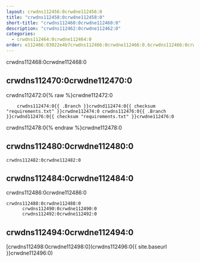 ```yaml
---
layout: crwdns112456:0crwdne112456:0
title: "crwdns112458:0crwdne112458:0"
short-title: "crwdns112460:0crwdne112460:0"
description: "crwdns112462:0crwdne112462:0"
categories:
  - crwdns112464:0crwdne112464:0
order: e112466:03022e4b7crwdns112466:0crwdne112466:0.6crwdns112466:0crwdne112466:0386853crwdns112466:0crwdne112466:0
---
```

crwdns112468:0crwdne112468:0

## crwdns112470:0crwdne112470:0

crwdns112472:0{% raw %}crwdne112472:0

        crwdns112474:0{{ .Branch }}crwdnd112474:0{{ checksum "requirements.txt" }}crwdne112474:0 crwdns112476:0{{ .Branch }}crwdnd112476:0{{ checksum "requirements.txt" }}crwdne112476:0
    

crwdns112478:0{% endraw %}crwdne112478:0

## crwdns112480:0crwdne112480:0

    crwdns112482:0crwdne112482:0
    

## crwdns112484:0crwdne112484:0

crwdns112486:0crwdne112486:0

    crwdns112488:0crwdne112488:0
          crwdns112490:0crwdne112490:0
          crwdns112492:0crwdne112492:0
    

## crwdns112494:0crwdne112494:0

[crwdns112498:0crwdne112498:0](crwdns112496:0{{ site.baseurl }}crwdne112496:0)
